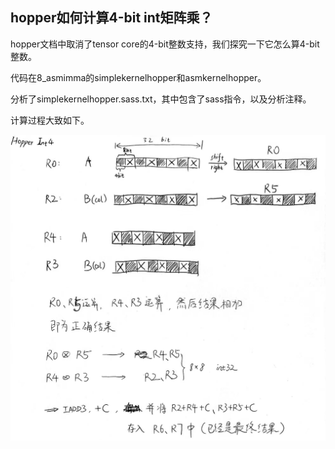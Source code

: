 ## hopper如何计算4-bit int矩阵乘？

hopper文档中取消了tensor core的4-bit整数支持，我们探究一下它怎么算4-bit整数。

代码在8_asmimma的simplekernelhopper和asmkernelhopper。

分析了simplekernelhopper.sass.txt，其中包含了sass指令，以及分析注释。

计算过程大致如下。

![图 0](images/pic20230817-145426078.png)  

